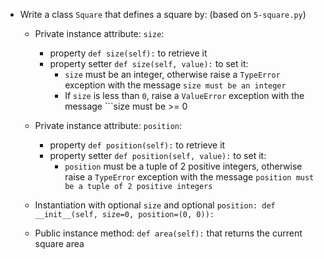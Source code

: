 - Write a class ```Square``` that defines a square by: (based on ```5-square.py```)
	- Private instance attribute: ```size```:
		- property ```def size(self):``` to retrieve it
		- property setter ```def size(self, value):``` to set it:
			- ```size``` must be an integer, otherwise raise a ```TypeError``` exception with the message ```size must be an integer```
			- If ```size``` is less than ```0```, raise a ```ValueError``` exception with the message ```size must be >= 0

	- Private instance attribute: ```position```:
		- property ```def position(self):``` to retrieve it
		- property setter ```def position(self, value):``` to set it:
			- ```position``` must be a tuple of 2 positive integers, otherwise raise a ```TypeError``` exception with the message ```position must be a tuple of 2 positive integers```
	- Instantiation with optional ```size``` and optional ```position: def __init__(self, size=0, position=(0, 0)):```
	- Public instance method: ```def area(self):``` that returns the current square area
